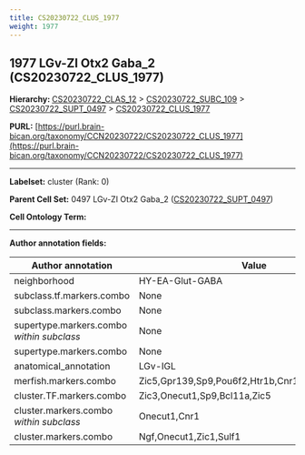 ```yaml
---
title: CS20230722_CLUS_1977
weight: 1977
---
```

## 1977 LGv-ZI Otx2 Gaba_2 (CS20230722_CLUS_1977)
<b>Hierarchy: </b>
[CS20230722_CLAS_12](../CS20230722_CLAS_12) >
[CS20230722_SUBC_109](../CS20230722_SUBC_109) >
[CS20230722_SUPT_0497](../CS20230722_SUPT_0497) >
[CS20230722_CLUS_1977](../CS20230722_CLUS_1977)

**PURL:** [https://purl.brain-bican.org/taxonomy/CCN20230722/CS20230722_CLUS_1977](https://purl.brain-bican.org/taxonomy/CCN20230722/CS20230722_CLUS_1977)

---


**Labelset:** cluster (Rank: 0)

**Parent Cell Set:** 0497 LGv-ZI Otx2 Gaba_2 ([CS20230722_SUPT_0497](../CS20230722_SUPT_0497))



**Cell Ontology Term:** 

[MARKER GENES.]: #


---

[TRANSFERRED ANNOTATIONS.]: #


[AUTHOR ANNOTATION FIELDS.]: #


**Author annotation fields:**

| Author annotation | Value |
|-------------------|-------|
|neighborhood|HY-EA-Glut-GABA|
|subclass.tf.markers.combo|None|
|subclass.markers.combo|None|
|supertype.markers.combo _within subclass_|None|
|supertype.markers.combo|None|
|anatomical_annotation|LGv-IGL|
|merfish.markers.combo|Zic5,Gpr139,Sp9,Pou6f2,Htr1b,Cnr1,Slc32a1,Bcl11a|
|cluster.TF.markers.combo|Zic3,Onecut1,Sp9,Bcl11a,Zic5|
|cluster.markers.combo _within subclass_|Onecut1,Cnr1|
|cluster.markers.combo|Ngf,Onecut1,Zic1,Sulf1|
